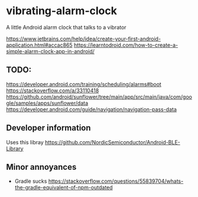 # vibrating-alarm-clock
A little Android alarm clock that talks to a vibrator

https://www.jetbrains.com/help/idea/create-your-first-android-application.html#accac865
https://learntodroid.com/how-to-create-a-simple-alarm-clock-app-in-android/

## TODO:
https://developer.android.com/training/scheduling/alarms#boot
https://stackoverflow.com/a/33110418
https://github.com/android/sunflower/tree/main/app/src/main/java/com/google/samples/apps/sunflower/data
https://developer.android.com/guide/navigation/navigation-pass-data

## Developer information

Uses this libray https://github.com/NordicSemiconductor/Android-BLE-Library

## Minor annoyances

- Gradle sucks https://stackoverflow.com/questions/55839704/whats-the-gradle-equivalent-of-npm-outdated